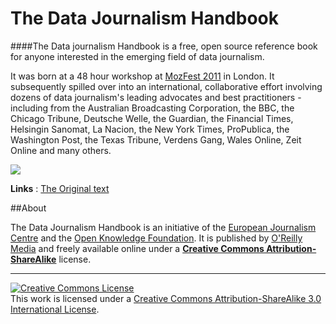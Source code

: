 # The Data Journalism Handbook

####The Data journalism Handbook is a free, open source reference book for anyone interested in the emerging field of data journalism.

It was born at a 48 hour workshop at [MozFest 2011](http://datadrivenjournalism.net/news_and_analysis/hacks_and_hackers_gather_to_write_the_first_data_journalism_handbook) in London. It subsequently spilled over into an international, collaborative effort involving dozens of data journalism's leading advocates and best practitioners - including from the Australian Broadcasting Corporation, the BBC, the Chicago Tribune, Deutsche Welle, the Guardian, the Financial Times, Helsingin Sanomat, La Nacion, the New York Times, ProPublica, the Washington Post, the Texas Tribune, Verdens Gang, Wales Online, Zeit Online and many others.

![](http://datajournalismhandbook.org/djh-facing-left3.png)

**Links** : [The Original text](http://datajournalismhandbook.org/)


##About

The Data Journalism Handbook is an initiative of the [European Journalism Centre](http://www.ejc.net/) and the [Open Knowledge Foundation](http://okfn.org/). It is published by [O'Reilly Media](http://oreilly.com/) and freely available online under a **[Creative Commons Attribution-ShareAlike](http://creativecommons.org/licenses/by-sa/3.0/)** license.

<hr>
<a rel="license" href="http://creativecommons.org/licenses/by-sa/3.0/"><img alt="Creative Commons License" style="border-width:0" src="https://i.creativecommons.org/l/by-sa/3.0/88x31.png" /></a><br/>This work is licensed under a <a rel="license" href="http://creativecommons.org/licenses/by-sa/4.0/">Creative Commons Attribution-ShareAlike 3.0 International License</a>.
